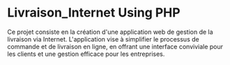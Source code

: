 # Livraison_Internet Using PHP
 Ce projet consiste en la création d'une application web de gestion de la livraison via Internet. L'application vise à simplifier le processus de commande et de livraison en ligne, en offrant une interface conviviale pour les clients et une gestion efficace pour les entreprises.
